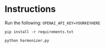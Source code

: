 # Instructions

Run the following:
`OPENAI_API_KEY=YOURKEYHERE`

`pip install -r requirements.txt`

`python harmonizer.py`
